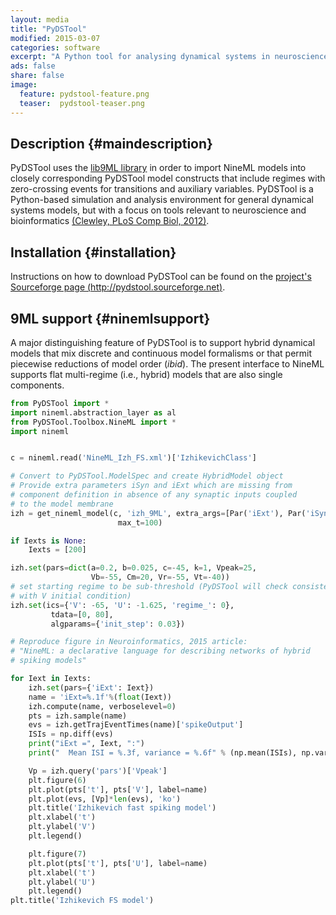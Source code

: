 ```yaml
---
layout: media
title: "PyDSTool"
modified: 2015-03-07
categories: software
excerpt: "A Python tool for analysing dynamical systems in neuroscience"
ads: false
share: false
image:
  feature: pydstool-feature.png 
  teaser:  pydstool-teaser.png
---
```



## Description {#maindescription}

PyDSTool uses the [lib9ML library](../lib9ml) in order to import NineML
models into closely corresponding PyDSTool model constructs that
include regimes with zero-crossing events for transitions and
auxiliary variables. PyDSTool is a Python-based simulation and
analysis environment for general dynamical systems models, but with a
focus on tools relevant to neuroscience and bioinformatics [(Clewley, PLoS Comp Biol, 2012)](http://journals.plos.org/ploscompbiol/article?id=10.1371/journal.pcbi.1002628).

## Installation {#installation}

Instructions on how to download PyDSTool can be found on the [project's Sourceforge page (http://pydstool.sourceforge.net)](http://pydstool.sourceforge.net).

## 9ML support {#ninemlsupport}

A major distinguishing feature of PyDSTool is
to support hybrid dynamical models that mix discrete and continuous
model formalisms or that permit piecewise reductions of model order
(*ibid*). The present interface to NineML supports flat
multi-regime (i.e., hybrid) models that are also single components.

~~~~~~~~~ python
from PyDSTool import *
import nineml.abstraction_layer as al
from PyDSTool.Toolbox.NineML import *
import nineml


c = nineml.read('NineML_Izh_FS.xml')['IzhikevichClass']

# Convert to PyDSTool.ModelSpec and create HybridModel object
# Provide extra parameters iSyn and iExt which are missing from
# component definition in absence of any synaptic inputs coupled
# to the model membrane
izh = get_nineml_model(c, 'izh_9ML', extra_args=[Par('iExt'), Par('iSyn')],
                        max_t=100)

if Iexts is None:
    Iexts = [200]

izh.set(pars=dict(a=0.2, b=0.025, c=-45, k=1, Vpeak=25,
                  Vb=-55, Cm=20, Vr=-55, Vt=-40))
# set starting regime to be sub-threshold (PyDSTool will check consistency
# with V initial condition)
izh.set(ics={'V': -65, 'U': -1.625, 'regime_': 0},
         tdata=[0, 80],
         algparams={'init_step': 0.03})

# Reproduce figure in Neuroinformatics, 2015 article:
# "NineML: a declarative language for describing networks of hybrid
# spiking models"

for Iext in Iexts:
    izh.set(pars={'iExt': Iext})
    name = 'iExt=%.1f'%(float(Iext))
    izh.compute(name, verboselevel=0)
    pts = izh.sample(name)
    evs = izh.getTrajEventTimes(name)['spikeOutput']
    ISIs = np.diff(evs)
    print("iExt =", Iext, ":")
    print("  Mean ISI = %.3f, variance = %.6f" % (np.mean(ISIs), np.var(ISIs)))

    Vp = izh.query('pars')['Vpeak']
    plt.figure(6)
    plt.plot(pts['t'], pts['V'], label=name)
    plt.plot(evs, [Vp]*len(evs), 'ko')
    plt.title('Izhikevich fast spiking model')
    plt.xlabel('t')
    plt.ylabel('V')
    plt.legend()

    plt.figure(7)
    plt.plot(pts['t'], pts['U'], label=name)
    plt.xlabel('t')
    plt.ylabel('U')
    plt.legend()
plt.title('Izhikevich FS model')

~~~~~~~~~

